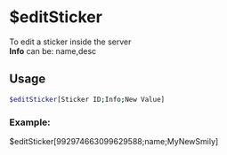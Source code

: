 # $editSticker

To edit a sticker inside the server\
**Info** can be: name,desc

## Usage

```bash
$editSticker[Sticker ID;Info;New Value]
```

### Example:
$editSticker[992974663099629588;name;MyNewSmily]